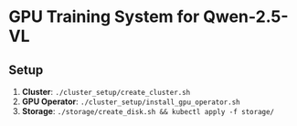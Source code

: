 # GPU Training System for Qwen-2.5-VL
## Setup
1. **Cluster**: `./cluster_setup/create_cluster.sh`
2. **GPU Operator**: `./cluster_setup/install_gpu_operator.sh`
3. **Storage**: `./storage/create_disk.sh && kubectl apply -f storage/`
